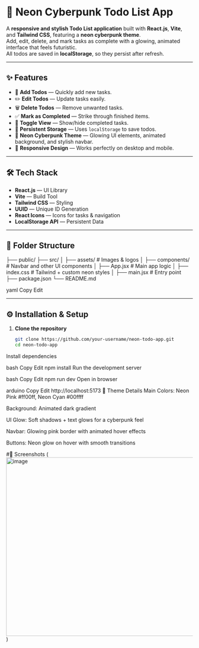 # 🌌 Neon Cyberpunk Todo List App

A **responsive and stylish Todo List application** built with **React.js**, **Vite**, and **Tailwind CSS**, featuring a **neon cyberpunk theme**.  
Add, edit, delete, and mark tasks as complete with a glowing, animated interface that feels futuristic.  
All todos are saved in **localStorage**, so they persist after refresh.

---

## ✨ Features

- 📝 **Add Todos** — Quickly add new tasks.
- ✏️ **Edit Todos** — Update tasks easily.
- 🗑️ **Delete Todos** — Remove unwanted tasks.
- ✅ **Mark as Completed** — Strike through finished items.
- 👀 **Toggle View** — Show/hide completed tasks.
- 💾 **Persistent Storage** — Uses `localStorage` to save todos.
- 🌈 **Neon Cyberpunk Theme** — Glowing UI elements, animated background, and stylish navbar.
- 📱 **Responsive Design** — Works perfectly on desktop and mobile.

---

## 🛠️ Tech Stack

- **React.js** — UI Library
- **Vite** — Build Tool
- **Tailwind CSS** — Styling
- **UUID** — Unique ID Generation
- **React Icons** — Icons for tasks & navigation
- **LocalStorage API** — Persistent Data

---

## 📂 Folder Structure

├── public/
├── src/
│ ├── assets/ # Images & logos
│ ├── components/ # Navbar and other UI components
│ ├── App.jsx # Main app logic
│ ├── index.css # Tailwind + custom neon styles
│ ├── main.jsx # Entry point
├── package.json
└── README.md

yaml
Copy
Edit

---

## ⚙️ Installation & Setup

1. **Clone the repository**
   ```bash
   git clone https://github.com/your-username/neon-todo-app.git
   cd neon-todo-app
Install dependencies

bash
Copy
Edit
npm install
Run the development server

bash
Copy
Edit
npm run dev
Open in browser

arduino
Copy
Edit
http://localhost:5173
🎨 Theme Details
Main Colors: Neon Pink #ff00ff, Neon Cyan #00ffff

Background: Animated dark gradient

UI Glow: Soft shadows + text glows for a cyberpunk feel

Navbar: Glowing pink border with animated hover effects

Buttons: Neon glow on hover with smooth transitions

#📸 Screenshots
(<img width="958" height="483" alt="image" src="https://github.com/user-attachments/assets/2c5a92c4-d939-4f23-bab9-2361a9a63733" />
)
